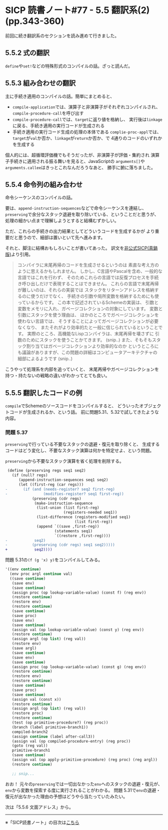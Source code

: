 SICP 読書ノート#77 - 5.5 翻訳系(2) (pp.343-360)
======================================

前回に続き翻訳系のセクションを読み進めて行きました。


5.5.2 式の翻訳
--------------------------------------
`define`や`set!`などの特殊形式のコンパイルの話。ざっと読んだ。


5.5.3 組み合わせの翻訳
--------------------------------------
主に手続き適用のコンパイルの話。簡単にまとめると、

- `compile-application`では、演算子と非演算子がそれぞれコンパイルされ、
  `compile-procedure-call`を呼び出す
- `compile-procedure-call`では、`target`に返り値を格納し、
  実行後は`linkage`に戻る、手続き適用の実行コードが生成される
- 手続き適用の実行コード生成の処理の本体である `complie-proc-appl`では、
  `target`が`val`か否か、`linkage`が`return`か否か、で
  4通りのコードのいずれかを生成する
  
個人的には、超循環評価機でもそうだったが、非演算子が評価・集約され
演算子手続きに適用される振る舞いを見ると、JavaScriptの
`arguments[]`や`arguments.callee`はきっとこれなんだろうなあと、
勝手に腑に落ちました。


5.5.4 命令列の組み合わせ
--------------------------------------
命令シーケンスのコンパイルの話。

要は、`append-instruction-sequences`などで命令シーケンスを連結し、
`preserving`で余分なスタック退避を取り除いている、ということだと思うが、
処理の細かい点まで理解しようとすると結構むずかしい。

ただ、これらの手続きの出力結果としてどういうコードを生成するかが
より重要だと思うので、細部は置いといて先へ進みます。

それと、脚注に結構おもしろいことが書いてあった。
訳文を[非公式SICP(真鍋版)](http://d.hatena.ne.jp/takeda25/20151030/1446174031)より引用。

> コンパイラに末尾再帰のコードを生成させるというのは
> 素直な考え方のように思えるかもしれません。
> しかし、C言語やPascalを含め、一般的な言語ではこれを行わず、
> そのためこれらの言語では反復プロセスを手続き呼ひ出しだけで表現することはできません。
> これらの言語で末尾再帰が難しいのは、それらの実装では
> スタックをリターンアドレスを格納するのに使うだけでなく、
> 手続きの引数や局所変数を格納するためにも使っているからです。
> この本で記述されているSchemeの実装は、
> 引数と変数をメモリに入れ、ガベージコレクションの対象にしています。
> 変数と引数にスタックを使う理由は、
> ほかのところでガベージコレクションを使わない言語では、
> そうすることによってガベージコレクションが必要なくなり、
> またそれがより効率的たと一般に信じられているということです。
> 実際のところ、高機能なLispコンパイラは、末尾再帰を壊さずに
> 引数のためにスタックを使うことかてきます。 (snip..) 
> また、そもそもスタック割り当てはガベージコレクションより効率的なのか
> というところにも議論がありますが、この問題の詳細はコンピュータアーキテクチャの
> 細部によるようです (snip..)

こうやって処理系を内部を追っていくと、
末尾再帰やガベージコレクションを持つ・持たないの戦略の違いがわかってとても良い。


5.5.5 翻訳したコードの例
--------------------------------------
`compile`でSchemeのソースコードをコンパイルすると、
どういったオブジェクトコードが生成されるか、という話。
前に問題5.31、5.32で試してきたような内容。

### 問題 5.37
`preserving`で行っている不要なスタックの退避・復元を取り除くと、
生成するコードはどう変化し、不要なスタック演算は何かを特定せよ、という問題。

`preserving`から不要なスタック演算を省く処理を削除する。

```diff
 (define (preserving regs seq1 seq2)
   (if (null? regs)
	  (append-instruction-sequences seq1 seq2)
	  (let ((first-reg (car regs)))
-		(if (and (needs-register? seq2 first-reg)
-				 (modifies-register? seq1 first-reg))
			(preserving (cdr regs)
			 (make-instruction-sequence
			  (list-union (list first-reg)
						  (registers-needed seq1))
			  (list-difference (registers-modified seq1)
							   (list first-reg))
			  (append `((save ,first-reg))
					  (statements seq1)
					  `((restore ,first-reg))))
-			 seq2)
-			(preserving (cdr regs) seq1 seq2)))))
+			 seq2))))
```

問題 5.31の`(f (g 'x) y)`をコンパイルしてみる。

```scheme
'((env continue)
  (env proc argl continue val)
  ((save continue)
   (save env)
   (save continue)
   (assign proc (op lookup-variable-value) (const f) (reg env))
   (restore continue)
   (restore env)
   (restore continue)
   (save continue)
   (save proc)
   (save env)
   (save continue)
   (assign val (op lookup-variable-value) (const y) (reg env))
   (restore continue)
   (assign argl (op list) (reg val))
   (restore env)
   (save argl)
   (save continue)
   (save env)
   (save continue)
   (assign proc (op lookup-variable-value) (const g) (reg env))
   (restore continue)
   (restore env)
   (restore continue)
   (save continue)
   (save proc)
   (save continue)
   (assign val (const x))
   (restore continue)
   (assign argl (op list) (reg val))
   (restore proc)
   (restore continue)
   (test (op primitive-procedure?) (reg proc))
   (branch (label primitive-branch1))
   compiled-branch2
   (assign continue (label after-call3))
   (assign val (op compiled-procedure-entry) (reg proc))
   (goto (reg val))
   primitive-branch1
   (save continue)
   (assign val (op apply-primitive-procedure) (reg proc) (reg argl))
   (restore continue)
   
   ;; snip...
```

おお！ 元々の`preserving`では一切出なかった`env`へのスタックの退避・復元が、
`env`から変数を探索する度に実行されることがわかる。
問題 5.31で`env`の退避・復元が出なかった理由の予想はどうやら当たっていたみたい。


次は「5.5.6 文面アドレス」から。

--------------------------------

※「SICP読書ノート」の目次は[こちら](/entry/sicp/index)


<script type="text/x-mathjax-config">
  MathJax.Hub.Config({ tex2jax: { inlineMath: [['$','$'], ["\\(","\\)"]] } });
</script>
<script type="text/javascript"
  src="http://cdn.mathjax.org/mathjax/latest/MathJax.js?config=TeX-AMS_HTML">
</script>
<meta http-equiv="X-UA-Compatible" CONTENT="IE=EmulateIE7" />

